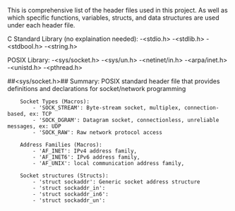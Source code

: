 This is comprehensive list of the header files used in this project.
As well as which specific functions, variables, structs, and data structures are used under each header file.

C Standard Library (no explaination needed):
    -<stdio.h>
    -<stdlib.h>
    -<stdbool.h>
    -<string.h>

POSIX Library:
    -<sys/socket.h>
    -<sys/un.h>
    -<netinet/in.h>
    -<arpa/inet.h>
    -<unistd.h>
    -<pthread.h>



##<sys/socket.h>##
    Summary: POSIX standard header file that provides definitions and declarations for socket/network programming

        Socket Types (Macros):
            - 'SOCK_STREAM': Byte-stream socket, multiplex, connection-based, ex: TCP
            - 'SOCK_DGRAM': Datagram socket, connectionless, unreliable messages, ex: UDP
            - 'SOCK_RAW': Raw network protocol access
        
        Address Families (Macros):
            - 'AF_INET': IPv4 address family, 
            - 'AF_INET6': IPv6 address family,
            - 'AF_UNIX': local communication address family,
        
        Socket structures (Structs):
            - 'struct sockaddr': Generic socket address structure
            - 'struct sockaddr_in': 
            - 'struct sockaddr_in6':
            - 'struct sockaddr_un':
